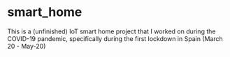 # smart_home
This is a (unfinished) IoT smart home project that I worked on during the COVID-19 pandemic, specifically during the first lockdown in Spain (March 20 - May-20)
